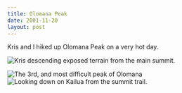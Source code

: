 ```yaml
---
title: Olomana Peak
date: 2001-11-20
layout: post
---
```


Kris and I hiked up Olomana Peak on a very hot day.

![Kris descending exposed terrain from the main summit.](images/articles/trips/2001/krisdescend.jpg)

![The 3rd, and most difficult peak of Olomana](images/articles/trips/2001/olomana3.jpg)
![Looking down on Kailua from the summit trail.](images/articles/trips/2001/viewfromtrail.jpg)

